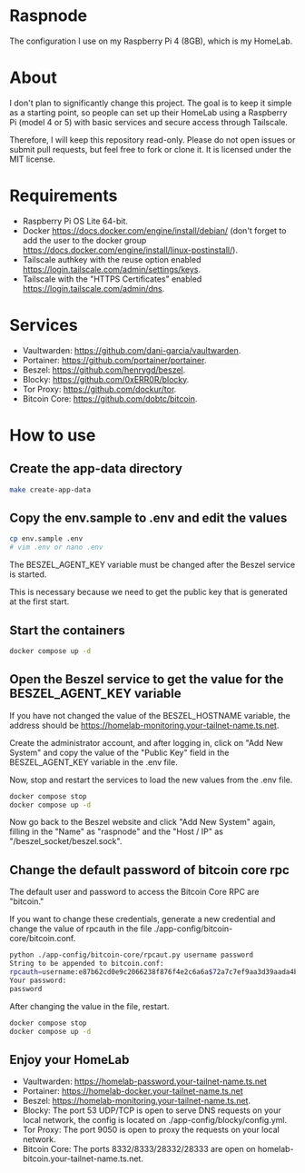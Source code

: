 # Raspnode

The configuration I use on my Raspberry Pi 4 (8GB), which is my HomeLab.

# About

I don't plan to significantly change this project. The goal is to keep it simple as a starting point, so people can set up their HomeLab using a Raspberry Pi (model 4 or 5) with basic services and secure access through Tailscale.

Therefore, I will keep this repository read-only. Please do not open issues or submit pull requests, but feel free to fork or clone it. It is licensed under the MIT license.

# Requirements

- Raspberry Pi OS Lite 64-bit.
- Docker https://docs.docker.com/engine/install/debian/ (don't forget to add the user to the docker group https://docs.docker.com/engine/install/linux-postinstall/).
- Tailscale authkey with the reuse option enabled https://login.tailscale.com/admin/settings/keys.
- Tailscale with the "HTTPS Certificates" enabled https://login.tailscale.com/admin/dns.

# Services

- Vaultwarden: https://github.com/dani-garcia/vaultwarden.
- Portainer: https://github.com/portainer/portainer.
- Beszel: https://github.com/henrygd/beszel.
- Blocky: https://github.com/0xERR0R/blocky.
- Tor Proxy: https://github.com/dockur/tor.
- Bitcoin Core: https://github.com/dobtc/bitcoin.

# How to use

## Create the app-data directory

```bash
make create-app-data
```

## Copy the env.sample to .env and edit the values

```bash
cp env.sample .env
# vim .env or nano .env
```

The BESZEL_AGENT_KEY variable must be changed after the Beszel service is started. 

This is necessary because we need to get the public key that is generated at the first start.

## Start the containers

```bash
docker compose up -d
```

## Open the Beszel service to get the value for the BESZEL_AGENT_KEY variable

If you have not changed the value of the BESZEL_HOSTNAME variable, the address should be https://homelab-monitoring.your-tailnet-name.ts.net.

Create the administrator account, and after logging in, click on "Add New System" and copy the value of the "Public Key" field in the BESZEL_AGENT_KEY variable in the .env file.

Now, stop and restart the services to load the new values from the .env file.

```bash
docker compose stop
docker compose up -d
```

Now go back to the Beszel website and click "Add New System" again, filling in the "Name" as "raspnode" and the "Host / IP" as "/beszel_socket/beszel.sock".

## Change the default password of bitcoin core rpc

The default user and password to access the Bitcoin Core RPC are "bitcoin." 

If you want to change these credentials, generate a new credential and change the value of rpcauth in the file ./app-config/bitcoin-core/bitcoin.conf.

```bash
python ./app-config/bitcoin-core/rpcaut.py username password
String to be appended to bitcoin.conf:
rpcauth=username:e87b62cd0e9c2066238f876f4e2c6a6a$72a7c7ef9aa3d39aada4b7a8f8f00f4775c5147deec27d62ff17d88ac2b8c043
Your password:
password
```

After changing the value in the file, restart.

```bash
docker compose stop
docker compose up -d
```

## Enjoy your HomeLab

- Vaultwarden: https://homelab-password.your-tailnet-name.ts.net
- Portainer: https://homelab-docker.your-tailnet-name.ts.net
- Beszel: https://homelab-monitoring.your-tailnet-name.ts.net.
- Blocky: The port 53 UDP/TCP is open to serve DNS requests on your local network, the config is located on ./app-config/blocky/config.yml.
- Tor Proxy: The port 9050 is open to proxy the requests on your local network.
- Bitcoin Core: The ports 8332/8333/28332/28333 are open on homelab-bitcoin.your-tailnet-name.ts.net.
